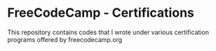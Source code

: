 # FreeCodeCamp - Certifications
 This repository contains codes that I wrote under various certification programs offered by freecodecamp.org
